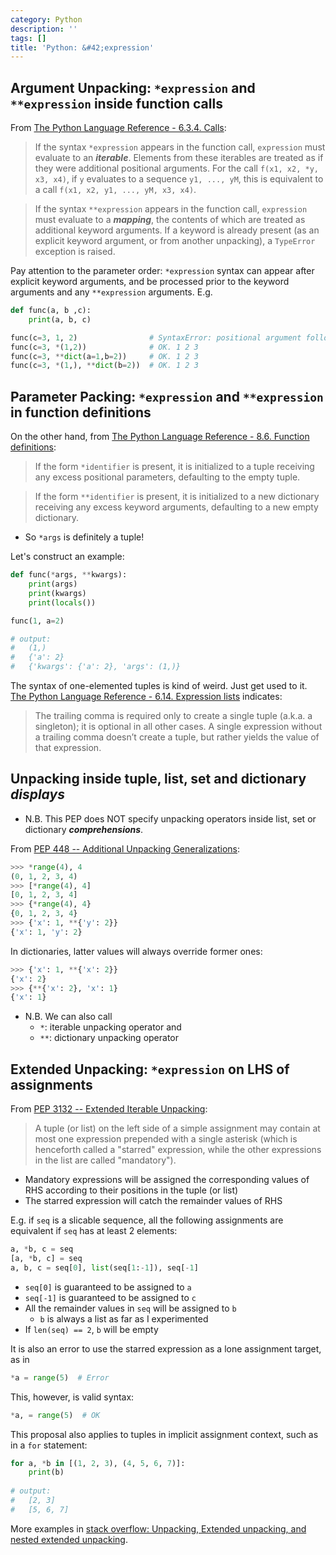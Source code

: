 ```yaml
---
category: Python
description: ''
tags: []
title: 'Python: &#42;expression'
---
```


## Argument Unpacking: `*expression` and `**expression` inside function calls

From [The Python Language Reference - 6.3.4. Calls](https://docs.python.org/dev/reference/expressions.html#calls):

> If the syntax `*expression` appears in the function call, `expression` must evaluate to an **_iterable_**. Elements from these iterables are treated as if they were additional positional arguments. For the call `f(x1, x2, *y, x3, x4)`, if `y` evaluates to a sequence `y1, ..., yM`, this is equivalent to a call `f(x1, x2, y1, ..., yM, x3, x4)`.

> If the syntax `**expression` appears in the function call, `expression` must evaluate to a **_mapping_**, the contents of which are treated as additional keyword arguments. If a keyword is already present (as an explicit keyword argument, or from another unpacking), a `TypeError` exception is raised.

Pay attention to the parameter order: `*expression` syntax can appear after explicit keyword arguments, and be processed prior to the keyword arguments and any `**expression` arguments. E.g.

```python
def func(a, b ,c):
    print(a, b, c)

func(c=3, 1, 2)                # SyntaxError: positional argument follows keyword argument
func(c=3, *(1,2))              # OK. 1 2 3
func(c=3, **dict(a=1,b=2))     # OK. 1 2 3
func(c=3, *(1,), **dict(b=2))  # OK. 1 2 3
```

## Parameter Packing: `*expression` and `**expression` in function definitions

On the other hand, from [The Python Language Reference - 8.6. Function definitions](https://docs.python.org/3/reference/compound_stmts.html#function-definitions):

> If the form `*identifier` is present, it is initialized to a tuple receiving any excess positional parameters, defaulting to the empty tuple.

> If the form `**identifier` is present, it is initialized to a new dictionary receiving any excess keyword arguments, defaulting to a new empty dictionary.

- So `*args` is definitely a tuple!

Let's construct an example:

```python
def func(*args, **kwargs):
    print(args)
    print(kwargs)
    print(locals())

func(1, a=2)

# output:
#   (1,)
#   {'a': 2}
#   {'kwargs': {'a': 2}, 'args': (1,)}
```

The syntax of one-elemented tuples is kind of weird. Just get used to it. [The Python Language Reference - 6.14. Expression lists](https://docs.python.org/3/reference/expressions.html#expression-lists) indicates:

> The trailing comma is required only to create a single tuple (a.k.a. a singleton); it is optional in all other cases. A single expression without a trailing comma doesn’t create a tuple, but rather yields the value of that expression.

## Unpacking inside tuple, list, set and dictionary **_displays_**

- N.B. This PEP does NOT specify unpacking operators inside list, set or dictionary **_comprehensions_**. 

From [PEP 448 -- Additional Unpacking Generalizations](https://www.python.org/dev/peps/pep-0448/):

```python
>>> *range(4), 4
(0, 1, 2, 3, 4)
>>> [*range(4), 4]
[0, 1, 2, 3, 4]
>>> {*range(4), 4}
{0, 1, 2, 3, 4}
>>> {'x': 1, **{'y': 2}}
{'x': 1, 'y': 2}
```

In dictionaries, latter values will always override former ones:

```python
>>> {'x': 1, **{'x': 2}}
{'x': 2}
>>> {**{'x': 2}, 'x': 1}
{'x': 1}
```

- N.B. We can also call
    - `*`: iterable unpacking operator and 
    - `**`: dictionary unpacking operator

## Extended Unpacking: `*expression` on LHS of assignments

From [PEP 3132 -- Extended Iterable Unpacking](https://www.python.org/dev/peps/pep-3132/): 

> A tuple (or list) on the left side of a simple assignment may contain at most one expression prepended with a single asterisk (which is henceforth called a "starred" expression, while the other expressions in the list are called "mandatory").

- Mandatory expressions will be assigned the corresponding values of RHS according to their positions in the tuple (or list)
- The starred expression will catch the remainder values of RHS

E.g. if `seq` is a slicable sequence, all the following assignments are equivalent if `seq` has at least 2 elements:

```python
a, *b, c = seq
[a, *b, c] = seq
a, b, c = seq[0], list(seq[1:-1]), seq[-1]
```

- `seq[0]` is guaranteed to be assigned to `a`
- `seq[-1]` is guaranteed to be assigned to `c`
- All the remainder values in `seq` will be assigned to `b`
    - `b` is always a list as far as I experimented
- If `len(seq) == 2`, `b` will be empty

It is also an error to use the starred expression as a lone assignment target, as in

```python
*a = range(5)  # Error
```

This, however, is valid syntax:

```python
*a, = range(5)  # OK
```

This proposal also applies to tuples in implicit assignment context, such as in a `for` statement:

```python
for a, *b in [(1, 2, 3), (4, 5, 6, 7)]:
    print(b)
    
# output:
#   [2, 3]
#   [5, 6, 7]
```

More examples in [stack overflow: Unpacking, Extended unpacking, and nested extended unpacking](http://stackoverflow.com/questions/6967632/unpacking-extended-unpacking-and-nested-extended-unpacking).